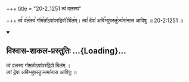 +++
title = "20-2_1251 त्वं वलस्य"

+++
त्वं꣢ व꣣ल꣢स्य꣣ गो꣢म꣣तो꣡ऽपा꣢वरद्रिवो꣣ बि꣡ल꣢म्। त्वां꣢ दे꣣वा꣡ अबि꣢꣯भ्युषस्तु꣣ज्य꣡मा꣢नास आविषुः ॥ 20-2:1251 ॥

<div class="js_include" newlevelforh1="2" title="विश्वास-शाकल-प्रस्तुतिः" unfilled url="/vedAH_Rk/shAkalam/saMhitA/vishvAsa-prastutiH/01/011/05_tvaM_valasya.md">
<details open><summary><h2>विश्वास-शाकल-प्रस्तुतिः ...{Loading}...</h2></summary>


त्वं व॒लस्य॒ गोम॒तोऽपा॑वरद्रिवो॒ बिल॑म् ।  
त्वां दे॒वा अबि॑भ्युषस्तु॒ज्यमा॑नास आविषुः ॥

</details>
</div>